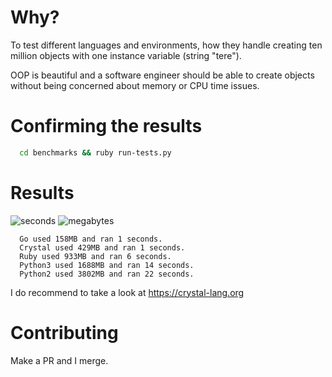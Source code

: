 # Why?

To test different languages and environments, how they handle creating ten million objects with one instance variable (string "tere").

OOP is beautiful and a software engineer should be able to create objects without being concerned about memory or CPU time issues.


# Confirming the results

```bash
  cd benchmarks && ruby run-tests.py
```


# Results

![seconds](https://github.com/mxrguspxrt/TenMillionObjects/raw/master/charts/seconds.png "Seconds")
![megabytes](https://github.com/mxrguspxrt/TenMillionObjects/raw/master/charts/mb.png "Megabytes")


```
  Go used 158MB and ran 1 seconds.
  Crystal used 429MB and ran 1 seconds.
  Ruby used 933MB and ran 6 seconds.
  Python3 used 1688MB and ran 14 seconds.
  Python2 used 3802MB and ran 22 seconds.
```

I do recommend to take a look at https://crystal-lang.org


# Contributing

Make a PR and I merge.
